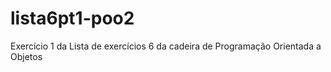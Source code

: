 # lista6pt1-poo2
Exercício 1 da Lista de exercícios 6 da cadeira de Programação Orientada a Objetos
